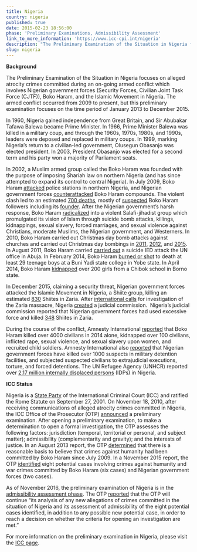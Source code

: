 ```yaml
---
title: Nigeria
country: nigeria
published: true
date: 2015-02-23 18:56:00
phase: 'Preliminary Examinations, Admissibility Assessment'
link_to_more_information: 'https://www.icc-cpi.int/nigeria'
description: "The Preliminary Examination of the Situation in Nigeria focuses on alleged atrocity crimes committed during an on-going armed conflict which involves Nigerian government forces (Security Forces, Civilian Joint Task Force (CJTF)), Boko Haram, and the Islamic Movement in Nigeria. The armed conflict occurred from 2009 to present, but this preliminary examination focuses on the time period of January 2013 to December 2015.\_\nAs of November 2016, the preliminary examination is in the admissibility assessment stage."
slug: nigeria
---
```



**Background**

The Preliminary Examination of the Situation in Nigeria focuses on alleged atrocity crimes committed during an on-going armed conflict which involves Nigerian government forces (Security Forces, Civilian Joint Task Force (CJTF)), Boko Haram, and the Islamic Movement in Nigeria. The armed conflict occurred from 2009 to present, but this preliminary examination focuses on the time period of January 2013 to December 2015.&nbsp;

In 1960, Nigeria gained independence from Great Britain, and Sir Abubakar Tafawa Balewa became Prime Minister. In 1966, Prime Minister Balewa was killed in a military coup, and through the 1960s, 1970s, 1980s, and 1990s, leaders were deposed and replaced in military coups. In 1999, marking Nigeria’s return to a civilian-led government, Olusegun Obasanjo was elected president. In 2003, President Obasanjo was elected for a second term and his party won a majority of Parliament seats.

In 2002, a Muslim armed group called the Boko Haram was founded with the purpose of imposing Shariah law on northern Nigeria (and has since attempted to expand its control to central Nigeria). In July 2009, Boko Haram [attacked](http://www.nytimes.com/2009/07/28/world/africa/28nigeria.html) police stations in northern Nigeria, and Nigerian government forces [counterattacked](http://www.nytimes.com/2009/07/30/world/africa/30nigeria.html) Boko Haram compounds. The violent clash led to an estimated [700 deaths](http://www.nytimes.com/2009/08/03/world/africa/03nigeria.html), mostly of [suspected](http://www.nytimes.com/2009/08/04/world/africa/04nigeria.html) Boko Haram followers including its [founder](http://www.nytimes.com/2009/07/31/world/africa/31nigeria.html). After the Nigerian government’s harsh response, Boko Haram [radicalized](https://www.nytimes.com/interactive/2014/12/11/world/africa/boko-haram-nigeria-maps.html) into a violent Salafi-jihadist group which promulgated its vision of Islam through suicide bomb attacks, killings, kidnappings, sexual slavery, forced marriages, and sexual violence against Christians, moderate Muslims, the Nigerian government, and Westerners. In 2010, Boko Haram carried out Christmas day bomb attacks against churches and carried out Christmas day bombings in [2011](http://www.reuters.com/article/us-nigeria-blast-idUSTRE7BO03020111225), [2012](http://www.reuters.com/article/us-nigeria-attack-idUSBRE8BO05Y20121225), and [2015](http://www.telegraph.co.uk/news/worldnews/africaandindianocean/nigeria/12070317/At-least-14-killed-in-Boko-Haram-Christmas-day-gun-attack-in-Nigeria.html). In August 2011, Boko Haram carried [carried out](http://www.nytimes.com/2011/08/27/world/africa/27nigeria.html) a suicide IED attack the UN office in Abuja. In February 2014, Boko Haram [burned or shot](https://www.nytimes.com/2014/02/26/world/africa/dozens-killed-in-nigeria-school-assault-attributed-to-islamist-militant-group.html) to death at least 29 teenage boys at a Buni Yadi state college in Yobe state. In April 2014, Boko Haram [kidnapped](https://www.nytimes.com/2014/05/01/world/africa/nigerians-hold-second-day-of-protests-over-mass-abductions.html) over 200 girls from a Chibok school in Borno state.&nbsp;

In December 2015, claiming a security threat, Nigerian government forces attacked the Islamic Movement in Nigeria, a Shiite group, killing an estimated [830](https://www.nytimes.com/2015/12/16/world/africa/shiite-muslim-sect-alleges-massacre-by-nigerias-military.html) Shiites in Zaria. After [international calls](https://www.nytimes.com/2015/12/17/world/africa/us-calls-for-investigation-of-shiite-deaths-in-nigeria.html) for investigation of the Zaria massacre, Nigeria [created](https://www.nytimes.com/2016/01/30/world/africa/nigeria-plans-inquiry-into-deadly-clashes-between-army-and-shiite-sect.html) a judicial commission.&nbsp; Nigeria’s judicial commission reported that Nigerian government forces had used excessive force and killed [348](http://www.reuters.com/article/us-nigeria-violence-idUSKCN10C2GM) Shiites in Zaria.

During the course of the conflict, Amnesty International [reported](https://documents-dds-ny.un.org/doc/UNDOC/GEN/G15/038/05/PDF/G1503805.pdf?OpenElement) that Boko Haram killed over 4000 civilians in 2014 alone, kidnapped over 100 civilians, inflicted rape, sexual violence, and sexual slavery upon women, and recruited child soldiers. Amnesty International also [reported](https://documents-dds-ny.un.org/doc/UNDOC/GEN/G15/038/05/PDF/G1503805.pdf?OpenElement) that Nigerian government forces have killed over 1000 suspects in military detention facilities, and subjected suspected civilians to extrajudicial executions, torture, and forced detentions. The UN Refugee Agency (UNHCR) reported over [2.17 million internally displaced persons](http://www.unhcr.org/576408cd7.pdf) (IDPs) in Nigeria. &nbsp;&nbsp;&nbsp;

**ICC Status**

Nigeria is a [State Party](https://asp.icc-cpi.int/en_menus/asp/states%20parties/african%20states/Pages/nigeria.aspx) of the International Criminal Court (ICC) and ratified the Rome Statute on September 27, 2001. On November 18, 2010, after receiving communications of alleged atrocity crimes committed in Nigeria, the ICC Office of the Prosecutor (OTP) [announced](https://www.icc-cpi.int/iccdocs/otp/OTP_Weekly_Briefing_64-ENG.pdf) a preliminary examination. After opening a preliminary examination, to make a determination to open a formal investigation, the OTP assesses the following factors: jurisdiction (temporal, territorial or personal, and subject matter); admissibility (complementarity and gravity); and the interests of justice. In an August 2013 report, the OTP [determined](https://www.icc-cpi.int/iccdocs/PIDS/docs/SAS%20-%20NGA%20-%20Public%20version%20Article%205%20Report%20-%2005%20August%202013.PDF) that there is a reasonable basis to believe that crimes against humanity had been committed by Boko Haram since July 2009. In a November 2015 report, the OTP [identified](https://www.icc-cpi.int/iccdocs/otp/OTP-PE-rep-2015-Eng.pdf) eight potential cases involving crimes against humanity and war crimes committed by Boko Haram (six cases) and Nigerian government forces (two cases).

As of November 2016, the preliminary examination of Nigeria is in the [admissibility assessment phase](https://www.icc-cpi.int/iccdocs/otp/161114-otp-rep-pe_eng.pdf). The OTP [reported](https://www.icc-cpi.int/iccdocs/otp/161114-otp-rep-pe_eng.pdf) that the OTP will continue “its analysis of any new allegations of crimes committed in the situation of Nigeria and its assessment of admissibility of the eight potential cases identified, in addition to any possible new potential case, in order to reach a decision on whether the criteria for opening an investigation are met.”&nbsp;

For more information on the preliminary examination in Nigeria, please visit the [ICC page](https://www.icc-cpi.int/nigeria).